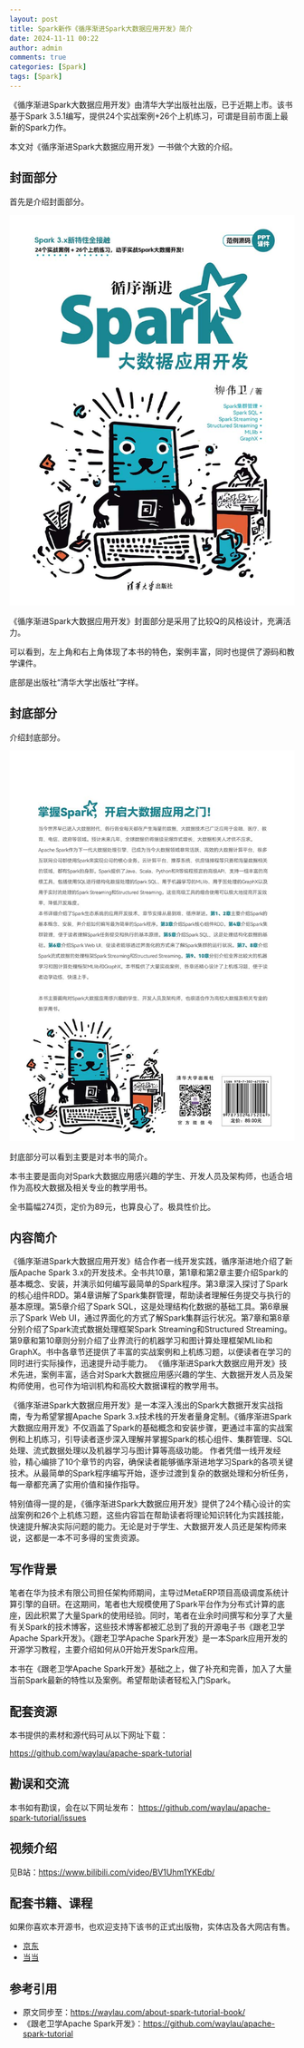 ```yaml
---
layout: post
title: Spark新作《循序渐进Spark大数据应用开发》简介
date: 2024-11-11 00:22
author: admin
comments: true
categories: [Spark]
tags: [Spark]
---
```



《循序渐进Spark大数据应用开发》由清华大学出版社出版，已于近期上市。该书基于Spark 3.5.1编写，提供24个实战案例+26个上机练习，可谓是目前市面上最新的Spark力作。

本文对《循序渐进Spark大数据应用开发》一书做个大致的介绍。

<!-- more -->


## 封面部分

首先是介绍封面部分。

![](../images/post/20241111-spark-01.jpg)


《循序渐进Spark大数据应用开发》封面部分是采用了比较Q的风格设计，充满活力。


可以看到，左上角和右上角体现了本书的特色，案例丰富，同时也提供了源码和教学课件。

底部是出版社“清华大学出版社”字样。



## 封底部分

介绍封底部分。


![](../images/post/20241111-spark-02.jpg)


封底部分可以看到主要是对本书的简介。

本书主要是面向对Spark大数据应用感兴趣的学生、开发人员及架构师，也适合培作为高校大数据及相关专业的教学用书。


全书篇幅274页，定价为89元，也算良心了。极具性价比。



## 内容简介

《循序渐进Spark大数据应用开发》结合作者一线开发实践，循序渐进地介绍了新版Apache Spark 3.x的开发技术。全书共10章，第1章和第2章主要介绍Spark的基本概念、安装，并演示如何编写最简单的Spark程序。第3章深入探讨了Spark的核心组件RDD。第4章讲解了Spark集群管理，帮助读者理解任务提交与执行的基本原理。第5章介绍了Spark SQL，这是处理结构化数据的基础工具。第6章展示了Spark Web UI，通过界面化的方式了解Spark集群运行状况。第7章和第8章分别介绍了Spark流式数据处理框架Spark Streaming和Structured Streaming。第9章和第10章则分别介绍了业界流行的机器学习和图计算处理框架MLlib和GraphX。书中各章节还提供了丰富的实战案例和上机练习题，以便读者在学习的同时进行实际操作，迅速提升动手能力。
《循序渐进Spark大数据应用开发》技术先进，案例丰富，适合对Spark大数据应用感兴趣的学生、大数据开发人员及架构师使用，也可作为培训机构和高校大数据课程的教学用书。


《循序渐进Spark大数据应用开发》是一本深入浅出的Spark大数据开发实战指南，专为希望掌握Apache Spark 3.x技术栈的开发者量身定制。《循序渐进Spark大数据应用开发》不仅涵盖了Spark的基础概念和安装步骤，更通过丰富的实战案例和上机练习，引导读者逐步深入理解并掌握Spark的核心组件、集群管理、SQL处理、流式数据处理以及机器学习与图计算等高级功能。
作者凭借一线开发经验，精心编排了10个章节的内容，确保读者能够循序渐进地学习Spark的各项关键技术。从最简单的Spark程序编写开始，逐步过渡到复杂的数据处理和分析任务，每一章都充满了实用价值和操作指导。

特别值得一提的是，《循序渐进Spark大数据应用开发》提供了24个精心设计的实战案例和26个上机练习题，这些内容旨在帮助读者将理论知识转化为实践技能，快速提升解决实际问题的能力。无论是对于学生、大数据开发人员还是架构师来说，这都是一本不可多得的宝贵资源。

## 写作背景


笔者在华为技术有限公司担任架构师期间，主导过MetaERP项目高级调度系统计算引擎的自研。在这期间，笔者也大规模使用了Spark平台作为分布式计算的底座，因此积累了大量Spark的使用经验。同时，笔者在业余时间撰写和分享了大量有关Spark的技术博客，这些技术博客都被汇总到了我的开源电子书《跟老卫学Apache Spark开发》。《跟老卫学Apache Spark开发》是一本Spark应用开发的开源学习教程，主要介绍如何从0开始开发Spark应用。

本书在《跟老卫学Apache Spark开发》基础之上，做了补充和完善，加入了大量当前Spark最新的特性以及案例。希望帮助读者轻松入门Spark。

## 配套资源

本书提供的素材和源代码可从以下网址下载：

<https://github.com/waylau/apache-spark-tutorial>


## 勘误和交流

本书如有勘误，会在以下网址发布：
<https://github.com/waylau/apache-spark-tutorial/issues>




## 视频介绍

见B站：<https://www.bilibili.com/video/BV1Uhm1YKEdb/>

## 配套书籍、课程



如果你喜欢本开源书，也欢迎支持下该书的正式出版物，实体店及各大网店有售。


* [京东](https://search.jd.com/Search?keyword=%E5%BE%AA%E5%BA%8F%E6%B8%90%E8%BF%9BSpark%E5%A4%A7%E6%95%B0%E6%8D%AE%E5%BA%94%E7%94%A8%E5%BC%80%E5%8F%91&enc=utf-8&wq=%E5%BE%AA%E5%BA%8F%E6%B8%90%E8%BF%9BSpark%E5%A4%A7%E6%95%B0%E6%8D%AE%E5%BA%94%E7%94%A8%E5%BC%80%E5%8F%91&pvid=32d2112ca641476d9fc5323cf6113f60)
* [当当](https://search.jd.com/Search?keyword=%E5%BE%AA%E5%BA%8F%E6%B8%90%E8%BF%9BSpark%E5%A4%A7%E6%95%B0%E6%8D%AE%E5%BA%94%E7%94%A8%E5%BC%80%E5%8F%91&enc=utf-8&wq=%E5%BE%AA%E5%BA%8F%E6%B8%90%E8%BF%9BSpark%E5%A4%A7%E6%95%B0%E6%8D%AE%E5%BA%94%E7%94%A8%E5%BC%80%E5%8F%91&pvid=90f7a002994847d08196d4d3e77761a1)



## 参考引用

* 原文同步至：<https://waylau.com/about-spark-tutorial-book/>
* 《跟老卫学Apache Spark开发》：<https://github.com/waylau/apache-spark-tutorial>
